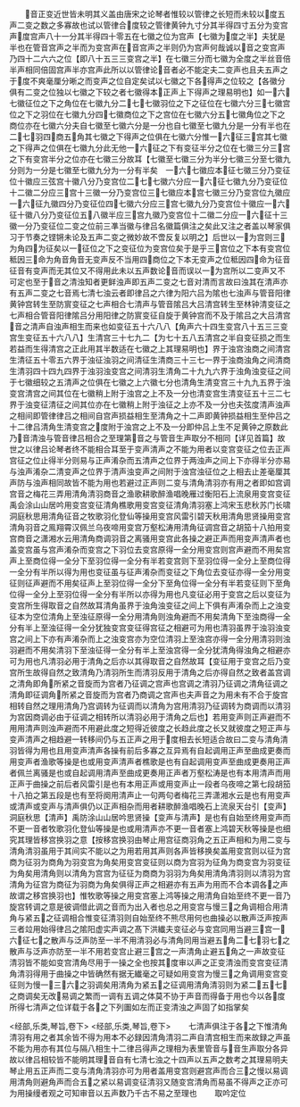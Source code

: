 <!-- { "loadSidebar": true } -->
　　音正变近世皆未明其义盖由唐宋之论琴者惟较以管律之长短而未较以度五声二变之数之多寡故也试以管律合度较之管律黄钟九寸分其半得四寸五分为变宫声度宫声八十一分其半得四十零五在七徽之位为宫声【七徽为度之半】夫犹是半也在管音宫声之半而为变宫声在音宫声之半则仍为宫声何哉诚以音之变宫声乃四十二六六之位【即八十五三三变宫之半】在七徽三分而七徽为全度之半丝音倍半声相同倍固宫声半亦宫声此所以以管律论音者必不能定夫二变声也且夫五声之于度不爽毫厘分晰之而变声之位自定矣试以七徽之下各得声之位较之【各徽分俱有二变之位独以七徽之下较之者七徽得本正声上下得声之理易明也】如一六七徽征位之下之角位在七徽九分二七七徽羽位之下之征位在七徽六分三七徽宫位之下之羽位在七徽九分四七徽商位之下之宫位在七徽六分五七徽角位之下之商位亦在七徽六分夫自七徽至七徽六分是一分也自七徽至七徽九分是一分有半也在二七羽四商五角其七徽之下得声之位俱在七徽六分惟一六征三宫其七徽之下得声之位俱在七徽九分此无他一六征之下有变征半分之位在七徽三分三宫之下有变宫半分之位亦在七徽三分故耳【七徽至七徽三分为半分七徽三分至七徽九分则为一分是七徽至七徽九分为一分有半矣　一六七徽应本征七徽三分乃变征位十徽应三弦宫十徽八分乃变宫位二七七徽六分应一六征七徽九分乃变征位十二徽二分应三宫十三徽一分乃变宫位三七徽应本宫七徽三分乃变宫位九徽应一六征九徽四分乃变征位四七徽六分应三宫七徽九分乃变宫位十徽应一六征十徽八分乃变征位五八徽半应三宫九徽乃变宫位十二徽二分应一六征十三徽一分乃变征位二变之位前三凖当徽与律吕名徽篇俱注之矣此又注之者盖以琴家俱习于节奏之铿锵未论及五声二变之微妙故不啻反复以明之】后世以一为宫则三为角四为征矣以一征位之下之变征位为变宫位矣于是乎三宫位之下本有变宫位秪因三命为角音角音无变声反不当用四商位之下本无变声之位秪因四命为征音征音有变声而无其位又不得用此未以五声数论音而误以一为宫所以二变声又不可定也至于音之清浊知者更鲜浊声即五声二变之七音对清而言故曰浊其在清声亦有五声二变之七音焉七清七浊云者即律吕之六律为阳六吕为隂也七浊声与管音阳律黄钟宫转生至防賔变征之七声相合七清声与管音隂吕大吕清宫转生至林钟清变征之七声相合管音阳律隂吕分用阳律之防賔变征自旋于黄钟宫而不及于隂吕之大吕清宫音之清声自浊声相生而来也如变征五十六八八【角声六十四生变宫八十五三三变宫生变征五十六八八】生清宫三十七九二【为七十五八五清宫之半自变征损之而生若益而生得清宫之正此用其半数适在七徽之上其理易明也】界于浊宫浊商之间清宫生清征五十零五六界于浊征浊羽之间清征生清商三十三七一界于浊商浊角之间清商生清羽四十四九四界于浊羽浊变宫之间清羽生清角二十九九六界于浊角浊变征之间于七徽细较之五清声之位俱在七徽之上六徽七分也清角生清变宫三十九九五界于浊变宫清宫之间其位在七徽稍上附于浊宫之上不及一分也清变宫生清变征五十三二七界于浊变征清征之间其位亦在七徽稍上附于浊征之上亦不及一分也夫弦度清声浊声之相间即管律律吕之相间自宫声损益相生至清角之十二声即黄钟损益相生至仲吕之十二律吕清角生清变宫之度附于浊宫之上不及一分即仲吕上生不足黄钟之原数此乃音清浊与管音律吕相合之至理第音之与管音生声取分不相同【详见首篇】故世之以律吕论琴者终不能相合耳至于变声清声之不能为用者以变宫变征之位去正声宫征之位止得半分则易与正声淆杂而五清声之位界于两浊声之间上下亦得半分亦易与浊声淆杂二清变声之位界于清声浊变声之间附于浊宫浊征位之上相去止差毫厘其声防与浊声相同故皆不能为用也若避过正声则二变与清角清羽亦有用之者即如宫调宫音之梅花三弄用清角清羽商音之渔歌耕歌醉渔唱晚雁过衡阳石上流泉用变宫变征禹会涂山山居吟用变宫变征清角樵歌用变宫变征清角清羽塞上鸿宋玉悲秋苏门长啸洞庭秋思用清角征音之牧歌羽化登仙等操用变宫风雷引碧天秋用清角思贤操用变宫清角羽音之鳯翔霄汉佩兰乌夜啼用变宫万壑松涛用清角征调宫音之胡笳十八拍用变宫商音之潇湘水云用清角商调羽音之离骚用变宫此各操之避正声而用变声清声者也盖变宫虽与宫声淆杂而变宫之下羽位去变宫原得一全分用变宫则宫声避而不用矣宫声上至商位得一全分下至羽位得一全分有半若变宫则下至羽位得一全分上至商位得一全分有半所以得为用也变征虽与征声淆杂而变征之下角位去变征亦得一全分用变征则征声避而不用矣征声上至羽位得一全分下至角位得一全分有半若变征则下至角位得一全分上至羽位得一全分有半所以亦得为用也凡变征必用于变宫之后以变征为变宫所生得取音之自然故耳清角虽界于浊角浊变征之间上下俱有声淆杂而上之浊变征本为空位清角上至浊征原得一全分用清角则浊角避而不用矣清角下至浊商得一全分有半上至浊征得一全分犹独变宫变征得宫征之相避可为用也清羽虽界于浊羽浊变宫之间上下亦有声淆杂而上之浊变宫亦为空位清羽上至浊宫亦得一全分用清羽则浊羽避而不用矣清羽下至浊征得一全分有半上至浊宫得一全分犹清角得浊角之相避亦可为用也凡清羽必用于清角之后亦以其得取音之自然故耳【变征用于变宫之后乃变宫所生故得自然之致清角乃清羽所生而清羽反用于清角之后亦得自然之致者盖宫调之清角即角所紧之音旋而为宫者乃征调之宫声也宫调之清羽乃征调之清角征调之清角即征调角所紧之音旋而为宫者乃商调之宫声也夫声音之为用未有不合于旋宫相转自然之理用清角乃宫调转为征调而以清角为宫用清羽乃征调转为商调而以清羽为宫因商调必由于征调之相转所以清羽必用于清角之后也】若用变声则正声避而不用用清声则浊声避而不用避此度之短得近彼度之长趋此度之长又就彼度之短正声与变声清声之相趋避一转移间仍与五正声之用于度相去长短适合故曰二变与清角清羽皆得为用也且用变声清声各操有前后多寡之互异焉有自起调用正声至曲成更奏而用变声者渔歌等操是也或用变声清声者樵歌是也有自起调用变声至曲成更奏用正声者佩兰离骚是也或自起调用清声至曲成更奏用正声者万壑松涛是也有本用清声而用正声于曲操之前后者风雷引是也有本用正声或用变声止一段者乌夜啼之第七段胡笳十八拍之第五段是也有至将阕用清声止一句两句者梅花三弄潇湘水云是也有用变声或清声或变声与清声俱仍以正声相杂而用者耕歌醉渔唱晚石上流泉天台引【变声】洞庭秋思【清声】禹防涂山山居吟思贤操【变声与清声】是也有自始至终用变声而不更一音者牧歌羽化登仙等操是也或用清声亦不更一音者塞上鸿碧天秋等操是也细究其理皆移宫换羽之意【按移宫换羽由琴止用宫征商羽角之五正声相和为用二变与清角清羽虽用于其间实不能以之为用若用其声则各声皆移换矣盖用变宫则以征为宫商为征羽为商角为羽变宫为角矣用变宫变征则以商为宫羽为征角为商变宫为羽变征为角矣用清角则以清角为宫宫为征征为商商为羽羽为角矣用清角清羽则以清羽为宫清角为征宫为商征为羽商为角矣俱得正声之相避亦有五声为用而不合本调各之声故谓之移宫换羽也】惟牧歌等操之用变宫塞上鸿等操之用清角自始至终不更一音乃旋宫转调之意是彼调借此调之音而为出入者也总之用变宫与慢三之角调相合用清角与紧五之征调相合惟变征清羽则自始至终不熊尽用何也曲操必以散声泛声按声三者竝用始得律吕之隂阳虚实声调之髙下洪纎夫变征必与变宫同用当避三宫一六征七之散声与泛声防至一半不用清羽必与清角同用当避五角二七羽七之散声与泛声亦防至一半不用若变宫止避三宫之一声清角止避五角之一声故变征清羽皆不能如变宫清角尽用于一操之全也按其度审以声之正变清浊而变宫变征清角清羽得用于曲操之中皆确然有据无纎毫之可疑如用变宫为慢三之角调用变宫变征则为慢一三六之羽调矣用清角为紧五之征调用清角清羽则为紧二五七之商调矣无改易调之繁而一调有五调之体莫不协于声音而得备于用也今以各度所得七清声之位详载于各之下列圗如左而正变清浊之声固了如指掌矣

<经部,乐类,琴旨,卷下>
<经部,乐类,琴旨,卷下>
　　七清声俱注于各之下惟清角清羽有用之者其余皆不得为用本不必録因清角清羽二声自清宫相生而来故録之声虽不能为用亦有其位与隔八相生十二律吕得声之理相为表里管音与音生声取分各异故以律吕相较皆不能明其理音自有七清七浊之十四声以五声之数考之其理易明夫琴止用五正声而二变与清角清羽亦可为用者盖用变宫则避宫声而合三之慢以易调用清角则避角声而合五之紧以易调变征清羽又随变宫清角而易虽不得声之正亦可为用操缦者观之可知审音以五声数乃千古不易之至理也
　　取吟定位

